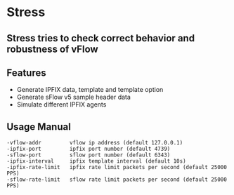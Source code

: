 # Stress 

## Stress tries to check correct behavior and robustness of vFlow

## Features
- Generate IPFIX data, template and template option
- Generate sFlow v5 sample header data
- Simulate different IPFIX agents

## Usage Manual
````
-vflow-addr         vflow ip address (default 127.0.0.1)
-ipfix-port         ipfix port number (default 4739)
-sflow-port         sflow port number (default 6343)
-ipfix-interval     ipfix template interval (default 10s)
-ipfix-rate-limit   ipfix rate limit packets per second (default 25000 PPS)
-sflow-rate-limit   sflow rate limit packets per second (default 25000 PPS)
````
